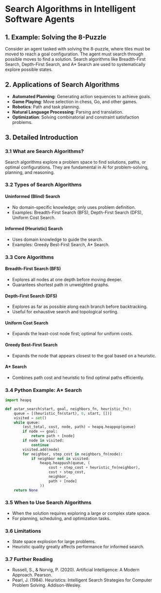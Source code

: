 # Search Algorithms in Intelligent Software Agents

## 1. Example: Solving the 8-Puzzle

Consider an agent tasked with solving the 8-puzzle, where tiles must be moved to reach a goal configuration. The agent must search through possible moves to find a solution. Search algorithms like Breadth-First Search, Depth-First Search, and A* Search are used to systematically explore possible states.

## 2. Applications of Search Algorithms

- **Automated Planning**: Generating action sequences to achieve goals.
- **Game Playing**: Move selection in chess, Go, and other games.
- **Robotics**: Path and task planning.
- **Natural Language Processing**: Parsing and translation.
- **Optimization**: Solving combinatorial and constraint satisfaction problems.

## 3. Detailed Introduction

### 3.1 What are Search Algorithms?

Search algorithms explore a problem space to find solutions, paths, or optimal configurations. They are fundamental in AI for problem-solving, planning, and reasoning.

### 3.2 Types of Search Algorithms

#### Uninformed (Blind) Search
- No domain-specific knowledge; only uses problem definition.
- Examples: Breadth-First Search (BFS), Depth-First Search (DFS), Uniform Cost Search.

#### Informed (Heuristic) Search
- Uses domain knowledge to guide the search.
- Examples: Greedy Best-First Search, A* Search.

### 3.3 Core Algorithms

#### Breadth-First Search (BFS)
- Explores all nodes at one depth before moving deeper.
- Guarantees shortest path in unweighted graphs.

#### Depth-First Search (DFS)
- Explores as far as possible along each branch before backtracking.
- Useful for exhaustive search and topological sorting.

#### Uniform Cost Search
- Expands the least-cost node first; optimal for uniform costs.

#### Greedy Best-First Search
- Expands the node that appears closest to the goal based on a heuristic.

#### A* Search
- Combines path cost and heuristic to find optimal paths efficiently.

### 3.4 Python Example: A* Search

```python
import heapq

def astar_search(start, goal, neighbors_fn, heuristic_fn):
    queue = [(heuristic_fn(start), 0, start, [])]
    visited = set()
    while queue:
        (est_total, cost, node, path) = heapq.heappop(queue)
        if node == goal:
            return path + [node]
        if node in visited:
            continue
        visited.add(node)
        for neighbor, step_cost in neighbors_fn(node):
            if neighbor not in visited:
                heapq.heappush(queue, (
                    cost + step_cost + heuristic_fn(neighbor),
                    cost + step_cost,
                    neighbor,
                    path + [node]
                ))
    return None
```

### 3.5 When to Use Search Algorithms
- When the solution requires exploring a large or complex state space.
- For planning, scheduling, and optimization tasks.

### 3.6 Limitations
- State space explosion for large problems.
- Heuristic quality greatly affects performance for informed search.

### 3.7 Further Reading
- Russell, S., & Norvig, P. (2020). Artificial Intelligence: A Modern Approach. Pearson.
- Pearl, J. (1984). Heuristics: Intelligent Search Strategies for Computer Problem Solving. Addison-Wesley. 